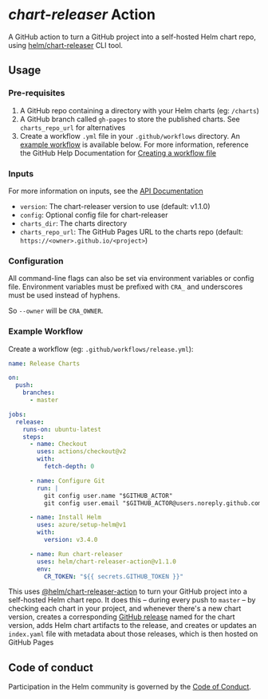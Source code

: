 # *chart-releaser* Action

A GitHub action to turn a GitHub project into a self-hosted Helm chart repo, using [helm/chart-releaser](https://github.com/helm/chart-releaser) CLI tool.

## Usage

### Pre-requisites

1. A GitHub repo containing a directory with your Helm charts (eg: `/charts`)
1. A GitHub branch called `gh-pages` to store the published charts. See `charts_repo_url` for alternatives
1. Create a workflow `.yml` file in your `.github/workflows` directory. An [example workflow](#example-workflow) is available below.
  For more information, reference the GitHub Help Documentation for [Creating a workflow file](https://help.github.com/en/articles/configuring-a-workflow#creating-a-workflow-file)

### Inputs

For more information on inputs, see the [API Documentation](https://developer.github.com/v3/repos/releases/#input)

- `version`: The chart-releaser version to use (default: v1.1.0)
- `config`: Optional config file for chart-releaser
- `charts_dir`: The charts directory
- `charts_repo_url`: The GitHub Pages URL to the charts repo (default: `https://<owner>.github.io/<project>`)

### Configuration

All command-line flags can also be set via environment variables or config file.
Environment variables must be prefixed with `CRA_` and underscores must be used instead of hyphens.

So `--owner` will be `CRA_OWNER`.

### Example Workflow

Create a workflow (eg: `.github/workflows/release.yml`):

```yaml
name: Release Charts

on:
  push:
    branches:
      - master

jobs:
  release:
    runs-on: ubuntu-latest
    steps:
      - name: Checkout
        uses: actions/checkout@v2
        with:
          fetch-depth: 0

      - name: Configure Git
        run: |
          git config user.name "$GITHUB_ACTOR"
          git config user.email "$GITHUB_ACTOR@users.noreply.github.com"

      - name: Install Helm
        uses: azure/setup-helm@v1
        with:
          version: v3.4.0

      - name: Run chart-releaser
        uses: helm/chart-releaser-action@v1.1.0
        env:
          CR_TOKEN: "${{ secrets.GITHUB_TOKEN }}"
```

This uses [@helm/chart-releaser-action](https://www.github.com/helm/chart-releaser-action) to turn your GitHub project into a self-hosted Helm chart repo.
It does this – during every push to `master` – by checking each chart in your project, and whenever there's a new chart version, creates a corresponding [GitHub release](https://help.github.com/en/github/administering-a-repository/about-releases) named for the chart version, adds Helm chart artifacts to the release, and creates or updates an `index.yaml` file with metadata about those releases, which is then hosted on GitHub Pages

## Code of conduct

Participation in the Helm community is governed by the [Code of Conduct](CODE_OF_CONDUCT.md).
